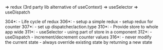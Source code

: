=> redux (3rd party lib alternative of useContext)
=> useSelector
=> useDispatch

304*:
    - Life cycle of redux
306*:
    - setup a simple redux
    - setup redux for counter
307*:
    - set up dispatcher/action.type
310*:
    - Provide store to whole app wide
311*:
    - useSelector
    - using part of store in a component
312*:
    - useDispatch
    - increment/decrement counter values
316*:
    - never modify the current state
    - always override existing state by returning a new state